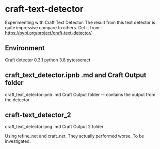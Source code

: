# craft-text-detector
Experimenting with Craft Text Detector.  The result from this text detector is quite impressive compare to others.
Get it from : https://pypi.org/project/craft-text-detector/

## Environment
Craft detector 0.3.1
python 3.8
pytesseract

## craft_text_detector.ipnb .md and Craft Output folder
craft_text_detector.ipnb .md
Craft Output folder -- contains the output from the detector

## craft-text_detector_2
craft_text_detector.ipng .md
Craft Output 2 folder

Using refine_net and craft_net.
They actually performed worse.  To be investigated.


